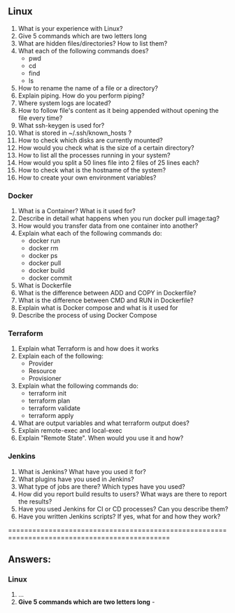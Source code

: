 ## Linux
1. What is your experience with Linux?
1. Give 5 commands which are two letters long
1. What are hidden files/directories? How to list them?
1. What each of the following commands does?
    + pwd
    + cd
    + find
    + ls
1. How to rename the name of a file or a directory?
1. Explain piping. How do you perform piping?
1. Where system logs are located?
1. How to follow file's content as it being appended without opening the file every time?
1. What ssh-keygen is used for?
1. What is stored in ~/.ssh/known_hosts ?
1. How to check which disks are currently mounted?
1. How would you check what is the size of a certain directory?
1. How to list all the processes running in your system?
1. How would you split a 50 lines file into 2 files of 25 lines each?
1. How to check what is the hostname of the system?
1. How to create your own environment variables?

### Docker
1. What is a Container? What is it used for?
1. Describe in detail what happens when you run docker pull image:tag?
1. How would you transfer data from one container into another?
1. Explain what each of the following commands do:
    + docker run
    + docker rm
    + docker ps
    + docker pull  
    + docker build    
    + docker commit
1. What is Dockerfile
1. What is the difference between ADD and COPY in Dockerfile?
1. What is the difference between CMD and RUN in Dockerfile?
1. Explain what is Docker compose and what is it used for
1. Describe the process of using Docker Compose

### Terraform
1. Explain what Terraform is and how does it works
1. Explain each of the following:
    + Provider
    + Resource
    + Provisioner
1. Explain what the following commands do:
    + terraform init
    + terraform plan
    + terraform validate
    + terraform apply
1. What are output variables and what terraform output does?
1. Explain remote-exec and local-exec
1. Explain "Remote State". When would you use it and how?

### Jenkins
1. What is Jenkins? What have you used it for?
1. What plugins have you used in Jenkins?
1. What type of jobs are there? Which types have you used?
1. How did you report build results to users? What ways are there to report the results?
1. Have you used Jenkins for CI or CD processes? Can you describe them?
1. Have you written Jenkins scripts? If yes, what for and how they work?

==============================================================================================

## Answers:

### Linux
1. ...
2. **Give 5 commands which are two letters long** - 
